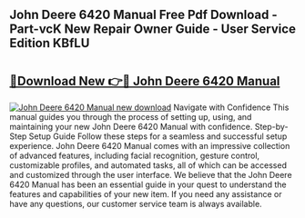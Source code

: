 ## John Deere 6420 Manual Free Pdf Download - Part-vcK New Repair Owner Guide - User Service Edition KBfLU

# <h2><a href="http://bc9556.oget.top/?id=John+Deere+6420+Manual">🔗Download New 👉🔴 John Deere 6420 Manual</a></h2>

[![John Deere 6420 Manual new download](https://i.imgur.com/5g1atiW.png)](http://bc9556.oget.top/?id=John+Deere+6420+Manual)
Navigate with Confidence This manual guides you through the process of setting up, using, and maintaining your new John Deere 6420 Manual with confidence. Step-by-Step Setup Guide Follow these steps for a seamless and successful setup experience. John Deere 6420 Manual comes with an impressive collection of advanced features, including facial recognition, gesture control, customizable profiles, and automated tasks, all of which can be accessed and customized through the user interface. We believe that the John Deere 6420 Manual has been an essential guide in your quest to understand the features and capabilities of your new item. If you need any assistance or have any questions, our customer service team is always available.

